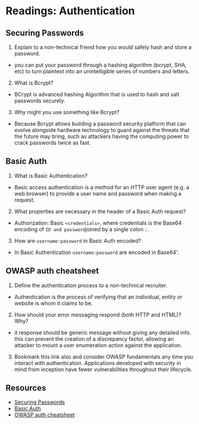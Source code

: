 # Readings: Authentication

## Securing Passwords

1. Explain to a non-technical friend how you would safely hash and store a password.

- you can put your password through a hashing algorithm (bcrypt, SHA, etc) to turn plaintext into an unintelligible series of numbers and letters.

2. What is Bcrypt?

- BCrypt is advanced hashing Algorithm that is used to hash and salt passwords securely.

3. Why might you use something like Bcrypt?

- Because Bcrypt allows building a password security platform that can evolve alongside hardware technology to guard against the threats that the future may bring, such as attackers having the computing power to crack passwords twice as fast.

## Basic Auth

1. What is Basic Authentication?

-  Basic access authentication is a method for an HTTP user agent (e.g. a web browser) to provide a user name and password when making a request.

2. What properties are necessary in the header of a Basic Auth request?

- Authorization: Basic `<credentials>`, where credentials is the Base64 encoding of `ID and password`joined by a single colon `:`.

3. How are `username:password` in Basic Auth encoded?

- In Basic Authentication `username:password` are encoded in Base64'.

## OWASP auth cheatsheet

1. Define the authentication process to a non-technical recruiter.

- Authentication is the process of verifying that an individual, entity or website is whom it claims to be.

2. How should your error messaging respond (both HTTP and HTML)? Why?

- it response should be generic message without giving any detailed info. this can prevent the creation of a discrepancy factor, allowing an attacker to mount a user enumeration action against the application.

3. Bookmark this link also and consider OWASP fundamentals any time you interact with authentication. Applications developed with security in mind from inception have fewer vulnerabilities throughout their lifecycle.

## Resources

- [Securing Passwords](https://thehackernews.com/2014/04/securing-passwords-with-bcrypt-hashing.html)
- [Basic Auth](https://en.wikipedia.org/wiki/Basic_access_authentication)
- [OWASP auth cheatsheet](https://cheatsheetseries.owasp.org/cheatsheets/Authentication_Cheat_Sheet.html)
